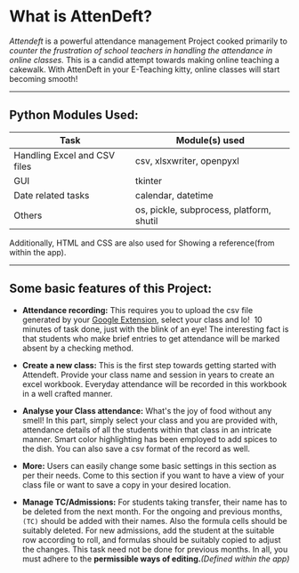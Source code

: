 # What is **AttenDeft**?

*_Attendeft_* is a powerful attendance management Project cooked primarily to _counter the frustration of school teachers in handling the attendance in online classes._ This is a candid attempt towards making online teaching a cakewalk. With AttenDeft in your E-Teaching kitty, online classes will start becoming smooth!
***
## Python Modules Used:
|Task|Module(s) used|
|-------|------------|
|Handling Excel and CSV files|csv, xlsxwriter, openpyxl|
|GUI|tkinter|
|Date related tasks|calendar, datetime|
|Others|os, pickle, subprocess, platform, shutil|

Additionally, HTML and CSS are also used for Showing a reference(from within the app).
***
## Some basic features of this Project:<br>

* **Attendance recording:**
This requires you to upload the csv file generated by your [Google Extension](https://chrome.google.com/webstore/detail/google-meet-attendance-li/appcnhiefcidclcdjeahgklghghihfok?hl=en-GB "Google Meet Attendance List"), select your class and lo!  10 minutes of task done, just with the blink of an eye! The interesting fact is that students who make brief entries to get attendance will be marked absent by a checking method. 

* **Create a new class:**
This is the first step towards getting started with Attendeft. Provide your class name and session in years to create an excel workbook. Everyday attendance will be recorded in this workbook in a well crafted manner.

* **Analyse your Class attendance:**
What's the joy of food without any smell! In this part, simply select your class and you are provided with, attendance details of all the students within that class in an intricate manner. Smart color highlighting has been employed to add spices to the dish. You can also save a csv format of the record as well.

* **More:**
Users can easily change some basic settings in this section as per their needs. Come to this section if you want to have a view of your class file or want to save a copy in your desired location.

* **Manage TC/Admissions:**
For students taking transfer, their name has to be deleted from the next month. For the ongoing and previous months, `(TC)` should be added with their names. Also the formula cells should be suitably deleted.
For new admissions, add the student at the suitable row according to roll, and formulas should be suitably copied to adjust the changes. This task need not be done for previous months.
In all, you must adhere to the **permissible ways of editing.**_(Defined within the app)_

